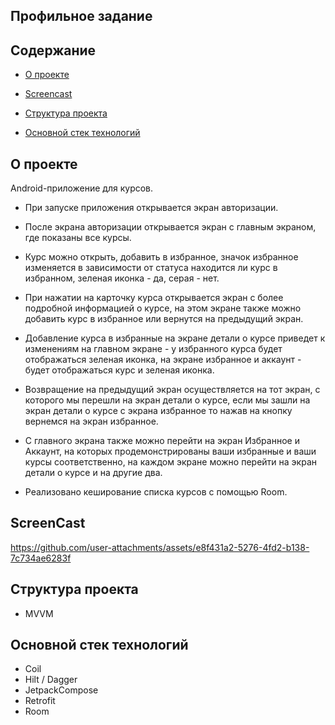 ## Профильное задание

## Содержание

- [О проекте](#title1)

- [Screencast](#title2)

- [Структура проекта](#title3)

- [Основной стек технологий](#title4)

## <a id="title1"> О проекте </a>

Android-приложение для курсов.

- При запуске приложения открывается экран авторизации.
  
- После экрана авторизации открывается экран с главным экраном, где показаны все курсы.

- Курс можно открыть, добавить в избранное, значок избранное изменяется в зависимости от статуса находится ли курс в избранном, зеленая иконка - да, серая - нет.

- При нажатии на карточку курса открывается экран с более подробной информацией о курсе, на этом экране также можно добавить курс в избранное или вернутся на предыдущий экран.

- Добавление курса в избранные на экране детали о курсе приведет к изменениям на главном экране - у избранного курса будет отображаться зеленая иконка, на экране избранное и аккаунт - будет отображаться курс и зеленая иконка.

- Возвращение на предыдущий экран осуществляется на тот экран, с которого мы перешли на экран детали о курсе, если мы зашли на экран детали о курсе с экрана избранное то нажав на кнопку вернемся на экран избранное.

- С главного экрана также можно перейти на экран Избранное и Аккаунт, на которых продемонстрированы ваши избранные и ваши курсы соответственно, на каждом экране можно перейти на экран детали о курсе и на другие два.

- Реализовано кеширование списка курсов с помощью Room.

## <a id="title2"> ScreenCast </a>

https://github.com/user-attachments/assets/e8f431a2-5276-4fd2-b138-7c734ae6283f

## <a id="title3"> Структура проекта </a>

- MVVM

## <a id="title4"> Основной стек технологий </a>

- Coil
- Hilt / Dagger
- JetpackCompose
- Retrofit
- Room
